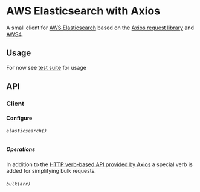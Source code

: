 # AWS Elasticsearch with Axios

A small client for [AWS Elasticsearch](https://aws.amazon.com/elasticsearch-service/) based on the [Axios request library](https://github.com/axios/axios) and [AWS4](https://github.com/mhart/aws4).

## Usage

For now see [test suite](./__tests__) for usage

## API

### Client

#### Configure

###### `elasticsearch()`

##### Operations

In addition to the [HTTP verb-based API provided by Axios](https://github.com/axios/axios#axios-api) a special verb is added for simplifying bulk requests.

###### `bulk(arr)`

